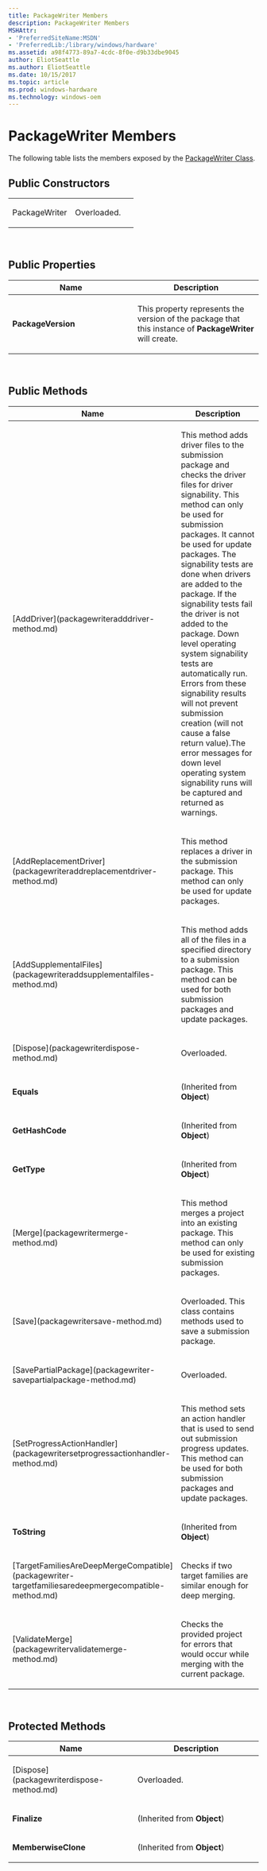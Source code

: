 ```yaml
---
title: PackageWriter Members
description: PackageWriter Members
MSHAttr:
- 'PreferredSiteName:MSDN'
- 'PreferredLib:/library/windows/hardware'
ms.assetid: a98f4773-89a7-4cdc-8f0e-d9b33dbe9045
author: EliotSeattle
ms.author: EliotSeattle
ms.date: 10/15/2017
ms.topic: article
ms.prod: windows-hardware
ms.technology: windows-oem
---
```


# PackageWriter Members


The following table lists the members exposed by the [PackageWriter Class](packagewriter-class.md).

## <span id="Public_Constructors"></span><span id="public_constructors"></span><span id="PUBLIC_CONSTRUCTORS"></span>Public Constructors


<table>
<colgroup>
<col width="50%" />
<col width="50%" />
</colgroup>
<tbody>
<tr class="odd">
<td><p>PackageWriter</p></td>
<td><p>Overloaded.</p></td>
</tr>
</tbody>
</table>

 

## <span id="Public_Properties"></span><span id="public_properties"></span><span id="PUBLIC_PROPERTIES"></span>Public Properties


<table>
<colgroup>
<col width="50%" />
<col width="50%" />
</colgroup>
<thead>
<tr class="header">
<th>Name</th>
<th>Description</th>
</tr>
</thead>
<tbody>
<tr class="odd">
<td><p><strong>PackageVersion</strong></p></td>
<td><p>This property represents the version of the package that this instance of <strong>PackageWriter</strong> will create.</p></td>
</tr>
</tbody>
</table>

 

## <span id="Public_Methods"></span><span id="public_methods"></span><span id="PUBLIC_METHODS"></span>Public Methods


<table>
<colgroup>
<col width="50%" />
<col width="50%" />
</colgroup>
<thead>
<tr class="header">
<th>Name</th>
<th>Description</th>
</tr>
</thead>
<tbody>
<tr class="odd">
<td><p>[AddDriver](packagewriteradddriver-method.md)</p></td>
<td><p>This method adds driver files to the submission package and checks the driver files for driver signability. This method can only be used for submission packages. It cannot be used for update packages. The signability tests are done when drivers are added to the package. If the signability tests fail the driver is not added to the package. Down level operating system signability tests are automatically run. Errors from these signability results will not prevent submission creation (will not cause a false return value).The error messages for down level operating system signability runs will be captured and returned as warnings.</p></td>
</tr>
<tr class="even">
<td><p>[AddReplacementDriver](packagewriteraddreplacementdriver-method.md)</p></td>
<td><p>This method replaces a driver in the submission package. This method can only be used for update packages.</p></td>
</tr>
<tr class="odd">
<td><p>[AddSupplementalFiles](packagewriteraddsupplementalfiles-method.md)</p></td>
<td><p>This method adds all of the files in a specified directory to a submission package. This method can be used for both submission packages and update packages.</p></td>
</tr>
<tr class="even">
<td><p>[Dispose](packagewriterdispose-method.md)</p></td>
<td><p>Overloaded.</p></td>
</tr>
<tr class="odd">
<td><p><strong>Equals</strong></p></td>
<td><p>(Inherited from <strong>Object</strong>)</p></td>
</tr>
<tr class="even">
<td><p><strong>GetHashCode</strong></p></td>
<td><p>(Inherited from <strong>Object</strong>)</p></td>
</tr>
<tr class="odd">
<td><p><strong>GetType</strong></p></td>
<td><p>(Inherited from <strong>Object</strong>)</p></td>
</tr>
<tr class="even">
<td><p>[Merge](packagewritermerge-method.md)</p></td>
<td><p>This method merges a project into an existing package. This method can only be used for existing submission packages.</p></td>
</tr>
<tr class="odd">
<td><p>[Save](packagewritersave-method.md)</p></td>
<td><p>Overloaded. This class contains methods used to save a submission package.</p></td>
</tr>
<tr class="even">
<td><p>[SavePartialPackage](packagewriter-savepartialpackage-method.md)</p></td>
<td><p>Overloaded.</p></td>
</tr>
<tr class="odd">
<td><p>[SetProgressActionHandler](packagewritersetprogressactionhandler-method.md)</p></td>
<td><p>This method sets an action handler that is used to send out submission progress updates. This method can be used for both submission packages and update packages.</p></td>
</tr>
<tr class="even">
<td><p><strong>ToString</strong></p></td>
<td><p>(Inherited from <strong>Object</strong>)</p></td>
</tr>
<tr class="odd">
<td><p>[TargetFamiliesAreDeepMergeCompatible](packagewriter-targetfamiliesaredeepmergecompatible-method.md)</p></td>
<td><p>Checks if two target families are similar enough for deep merging.</p></td>
</tr>
<tr class="even">
<td><p>[ValidateMerge](packagewritervalidatemerge-method.md)</p></td>
<td><p>Checks the provided project for errors that would occur while merging with the current package.</p></td>
</tr>
</tbody>
</table>

 

## <span id="Protected_Methods"></span><span id="protected_methods"></span><span id="PROTECTED_METHODS"></span>Protected Methods


<table>
<colgroup>
<col width="50%" />
<col width="50%" />
</colgroup>
<thead>
<tr class="header">
<th>Name</th>
<th>Description</th>
</tr>
</thead>
<tbody>
<tr class="odd">
<td><p>[Dispose](packagewriterdispose-method.md)</p></td>
<td><p>Overloaded.</p></td>
</tr>
<tr class="even">
<td><p><strong>Finalize</strong></p></td>
<td><p>(Inherited from <strong>Object</strong>)</p></td>
</tr>
<tr class="odd">
<td><p><strong>MemberwiseClone</strong></p></td>
<td><p>(Inherited from <strong>Object</strong>)</p></td>
</tr>
</tbody>
</table>

 

 

 






